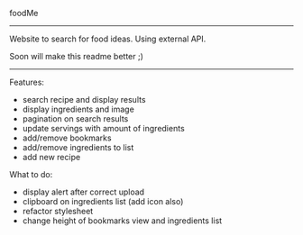 foodMe

---

Website to search for food ideas. Using external API.

Soon will make this readme better ;)

---

Features:

-  search recipe and display results
-  display ingredients and image
-  pagination on search results
-  update servings with amount of ingredients
-  add/remove bookmarks
-  add/remove ingredients to list
-  add new recipe

What to do:

-  display alert after correct upload
-  clipboard on ingredients list (add icon also)
-  refactor stylesheet
-  change height of bookmarks view and ingredients list
